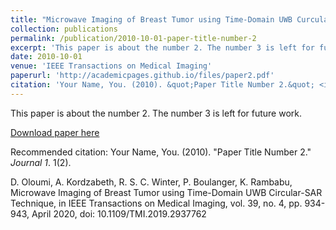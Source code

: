 ```yaml
---
title: "Microwave Imaging of Breast Tumor using Time-Domain UWB Curcular-SAR Technique"
collection: publications
permalink: /publication/2010-10-01-paper-title-number-2
excerpt: 'This paper is about the number 2. The number 3 is left for future work.'
date: 2010-10-01
venue: 'IEEE Transactions on Medical Imaging'
paperurl: 'http://academicpages.github.io/files/paper2.pdf'
citation: 'Your Name, You. (2010). &quot;Paper Title Number 2.&quot; <i>Journal 1</i>. 1(2).'
---
```

This paper is about the number 2. The number 3 is left for future work.

[Download paper here](http://academicpages.github.io/files/paper2.pdf)

Recommended citation: Your Name, You. (2010). "Paper Title Number 2." <i>Journal 1</i>. 1(2).

D. Oloumi, A. Kordzabeth, R. S. C. Winter, P. Boulanger, K. Rambabu, Microwave Imaging of Breast Tumor using Time-Domain UWB Circular-SAR Technique, in IEEE Transactions on Medical Imaging, vol. 39, no. 4, pp. 934-943, April 2020, doi: 10.1109/TMI.2019.2937762